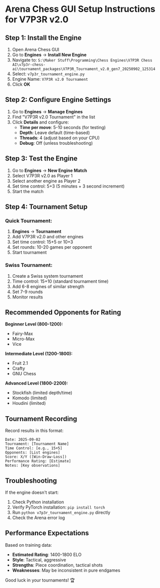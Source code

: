 
# Arena Chess GUI Setup Instructions for V7P3R v2.0

## Step 1: Install the Engine

1. Open Arena Chess GUI
2. Go to **Engines** -> **Install New Engine**
3. Navigate to: `S:\Maker Stuff\Programming\Chess Engines\V7P3R Chess AI\v7p3r-chess-ai\tournament_packages\V7P3R_Tournament_v2.0_gen7_20250902_125314`
4. Select: `v7p3r_tournament_engine.py`
5. Engine Name: `V7P3R v2.0 Tournament`
6. Click **OK**

## Step 2: Configure Engine Settings

1. Go to **Engines** -> **Manage Engines**
2. Find "V7P3R v2.0 Tournament" in the list
3. Click **Details** and configure:
   - **Time per move**: 5-10 seconds (for testing)
   - **Depth**: Leave default (time-based)
   - **Threads**: 4 (adjust based on your CPU)
   - **Debug**: Off (unless troubleshooting)

## Step 3: Test the Engine

1. Go to **Engines** -> **New Engine Match**
2. Select V7P3R v2.0 as Player 1
3. Select another engine as Player 2
4. Set time control: 5+3 (5 minutes + 3 second increment)
5. Start the match

## Step 4: Tournament Setup

### Quick Tournament:
1. **Engines** -> **Tournament**
2. Add V7P3R v2.0 and other engines
3. Set time control: 15+5 or 10+3
4. Set rounds: 10-20 games per opponent
5. Start tournament

### Swiss Tournament:
1. Create a Swiss system tournament
2. Time control: 15+10 (standard tournament time)
3. Add 6-8 engines of similar strength
4. Set 7-9 rounds
5. Monitor results

## Recommended Opponents for Rating

**Beginner Level (800-1200):**
- Fairy-Max
- Micro-Max  
- Vice

**Intermediate Level (1200-1800):**
- Fruit 2.1
- Crafty
- GNU Chess

**Advanced Level (1800-2200):**
- Stockfish (limited depth/time)
- Komodo (limited)
- Houdini (limited)

## Tournament Recording

Record results in this format:

```
Date: 2025-09-02
Tournament: [Tournament Name]
Time Control: [e.g., 15+5]
Opponents: [List engines]
Score: X/Y ([Win-Draw-Loss])
Performance Rating: [Estimate]
Notes: [Key observations]
```

## Troubleshooting

If the engine doesn't start:
1. Check Python installation
2. Verify PyTorch installation: `pip install torch`
3. Run `python v7p3r_tournament_engine.py` directly
4. Check the Arena error log

## Performance Expectations

Based on training data:
- **Estimated Rating**: 1400-1800 ELO
- **Style**: Tactical, aggressive
- **Strengths**: Piece coordination, tactical shots
- **Weaknesses**: May be inconsistent in pure endgames

Good luck in your tournaments! 🏆
